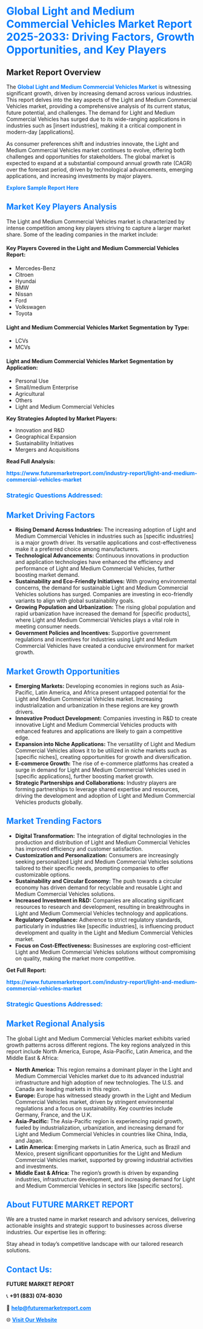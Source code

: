 <h1 style="color: #007BFF;">Global Light and Medium Commercial Vehicles Market Report 2025-2033: Driving Factors, Growth Opportunities, and Key Players</h1>

<section id="overview">
<h2>Market Report Overview</h2>
<p>The <a href="https://www.futuremarketreport.com/industry-report/light-and-medium-commercial-vehicles-market" style="color: #007BFF; text-decoration: none;"><strong>Global Light and Medium Commercial Vehicles Market</strong></a> is witnessing significant growth, driven by increasing demand across various industries. This report delves into the key aspects of the Light and Medium Commercial Vehicles market, providing a comprehensive analysis of its current status, future potential, and challenges. The demand for Light and Medium Commercial Vehicles has surged due to its wide-ranging applications in industries such as [insert industries], making it a critical component in modern-day [applications].</p>
<p>As consumer preferences shift and industries innovate, the Light and Medium Commercial Vehicles market continues to evolve, offering both challenges and opportunities for stakeholders. The global market is expected to expand at a substantial compound annual growth rate (CAGR) over the forecast period, driven by technological advancements, emerging applications, and increasing investments by major players.</p>
</section>

<section id="overview">
<p><a href="https://www.futuremarketreport.com/request-sample/reportId=126392" style="color: #007BFF; text-decoration: none;"><strong>Explore Sample Report Here</strong></a></p>
</section>

<section id="key-players">
<h2 style="color: #007BFF;">Market Key Players Analysis</h2>
<p>The Light and Medium Commercial Vehicles market is characterized by intense competition among key players striving to capture a larger market share. Some of the leading companies in the market include:</p>
<h4>Key Players Covered in the Light and Medium Commercial Vehicles Report:</h4>
<ul><li>Mercedes-Benz</li><li>Citroen</li><li>Hyundai</li><li>BMW</li><li>Nissan</li><li>Ford</li><li>Volkswagen</li><li>Toyota</li></ul>
<h4>Light and Medium Commercial Vehicles Market Segmentation by Type:</h4>
<ul><li>LCVs</li><li>MCVs</li></ul>

<h4>Light and Medium Commercial Vehicles Market Segmentation by Application:</h4>
<ul><li>Personal Use</li><li>Small/medium Enterprise</li><li>Agricultural</li><li>Others</li><li>Light and Medium Commercial Vehicles</li></ul>
<p><strong>Key Strategies Adopted by Market Players:</strong></p>
<ul>
<li>Innovation and R&D</li>
<li>Geographical Expansion</li>
<li>Sustainability Initiatives</li>
<li>Mergers and Acquisitions</li>
</ul>
</section>

<section>
<p><strong>Read Full Analysis: </strong></p><a href="https://www.futuremarketreport.com/industry-report/light-and-medium-commercial-vehicles-market" style="color: #007BFF; text-decoration: none;"><strong>https://www.futuremarketreport.com/industry-report/light-and-medium-commercial-vehicles-market</strong></a>
<h3 style="color: #007BFF;">Strategic Questions Addressed:</h3>
</section>

<section id="driving-factors">
<h2 style="color: #007BFF;">Market Driving Factors</h2>
<ul>
<li><strong>Rising Demand Across Industries:</strong> The increasing adoption of Light and Medium Commercial Vehicles in industries such as [specific industries] is a major growth driver. Its versatile applications and cost-effectiveness make it a preferred choice among manufacturers.</li>
<li><strong>Technological Advancements:</strong> Continuous innovations in production and application technologies have enhanced the efficiency and performance of Light and Medium Commercial Vehicles, further boosting market demand.</li>
<li><strong>Sustainability and Eco-Friendly Initiatives:</strong> With growing environmental concerns, the demand for sustainable Light and Medium Commercial Vehicles solutions has surged. Companies are investing in eco-friendly variants to align with global sustainability goals.</li>
<li><strong>Growing Population and Urbanization:</strong> The rising global population and rapid urbanization have increased the demand for [specific products], where Light and Medium Commercial Vehicles plays a vital role in meeting consumer needs.</li>
<li><strong>Government Policies and Incentives:</strong> Supportive government regulations and incentives for industries using Light and Medium Commercial Vehicles have created a conducive environment for market growth.</li>
</ul>
</section>

<section id="growth-opportunities">
<h2 style="color: #007BFF;">Market Growth Opportunities</h2>
<ul>
<li><strong>Emerging Markets:</strong> Developing economies in regions such as Asia-Pacific, Latin America, and Africa present untapped potential for the Light and Medium Commercial Vehicles market. Increasing industrialization and urbanization in these regions are key growth drivers.</li>
<li><strong>Innovative Product Development:</strong> Companies investing in R&D to create innovative Light and Medium Commercial Vehicles products with enhanced features and applications are likely to gain a competitive edge.</li>
<li><strong>Expansion into Niche Applications:</strong> The versatility of Light and Medium Commercial Vehicles allows it to be utilized in niche markets such as [specific niches], creating opportunities for growth and diversification.</li>
<li><strong>E-commerce Growth:</strong> The rise of e-commerce platforms has created a surge in demand for Light and Medium Commercial Vehicles used in [specific applications], further boosting market growth.</li>
<li><strong>Strategic Partnerships and Collaborations:</strong> Industry players are forming partnerships to leverage shared expertise and resources, driving the development and adoption of Light and Medium Commercial Vehicles products globally.</li>
</ul>
</section>

<section id="trending-factors">
<h2 style="color: #007BFF;">Market Trending Factors</h2>
<ul>
<li><strong>Digital Transformation:</strong> The integration of digital technologies in the production and distribution of Light and Medium Commercial Vehicles has improved efficiency and customer satisfaction.</li>
<li><strong>Customization and Personalization:</strong> Consumers are increasingly seeking personalized Light and Medium Commercial Vehicles solutions tailored to their specific needs, prompting companies to offer customizable options.</li>
<li><strong>Sustainability and Circular Economy:</strong> The push towards a circular economy has driven demand for recyclable and reusable Light and Medium Commercial Vehicles solutions.</li>
<li><strong>Increased Investment in R&D:</strong> Companies are allocating significant resources to research and development, resulting in breakthroughs in Light and Medium Commercial Vehicles technology and applications.</li>
<li><strong>Regulatory Compliance:</strong> Adherence to strict regulatory standards, particularly in industries like [specific industries], is influencing product development and quality in the Light and Medium Commercial Vehicles market.</li>
<li><strong>Focus on Cost-Effectiveness:</strong> Businesses are exploring cost-efficient Light and Medium Commercial Vehicles solutions without compromising on quality, making the market more competitive.</li>
</ul>
</section>

<section>
<p><strong>Get Full Report: </strong></p><a href="https://www.futuremarketreport.com/industry-report/light-and-medium-commercial-vehicles-market" style="color: #007BFF; text-decoration: none;"><strong>https://www.futuremarketreport.com/industry-report/light-and-medium-commercial-vehicles-market</strong></a>
<h3 style="color: #007BFF;">Strategic Questions Addressed:</h3>
</section>


<section id="regional-analysis">
<h2 style="color: #007BFF;">Market Regional Analysis</h2>
<p>The global Light and Medium Commercial Vehicles market exhibits varied growth patterns across different regions. The key regions analyzed in this report include North America, Europe, Asia-Pacific, Latin America, and the Middle East & Africa:</p>
<ul>
<li><strong>North America:</strong> This region remains a dominant player in the Light and Medium Commercial Vehicles market due to its advanced industrial infrastructure and high adoption of new technologies. The U.S. and Canada are leading markets in this region.</li>
<li><strong>Europe:</strong> Europe has witnessed steady growth in the Light and Medium Commercial Vehicles market, driven by stringent environmental regulations and a focus on sustainability. Key countries include Germany, France, and the U.K.</li>
<li><strong>Asia-Pacific:</strong> The Asia-Pacific region is experiencing rapid growth, fueled by industrialization, urbanization, and increasing demand for Light and Medium Commercial Vehicles in countries like China, India, and Japan.</li>
<li><strong>Latin America:</strong> Emerging markets in Latin America, such as Brazil and Mexico, present significant opportunities for the Light and Medium Commercial Vehicles market, supported by growing industrial activities and investments.</li>
<li><strong>Middle East & Africa:</strong> The region’s growth is driven by expanding industries, infrastructure development, and increasing demand for Light and Medium Commercial Vehicles in sectors like [specific sectors].</li>
</ul>
</section>

<footer>
<h2 style="color: #007BFF;">About FUTURE MARKET REPORT</h2>
<p>We are a trusted name in market research and advisory services, delivering actionable insights and strategic support to businesses across diverse industries. Our expertise lies in offering:</p>

<p>Stay ahead in today’s competitive landscape with our tailored research solutions.</p>

<h2 style="color: #007BFF;">Contact Us:</h2>
<p><strong>FUTURE MARKET REPORT</strong></p>
<p>📞 <strong>+91 (883) 074-8030</strong></p>
<p>📧 <strong><a href="mailto:help@futuremarketreport.com" style="color: #007BFF;">help@futuremarketreport.com</a></strong></p>
<p>🌐 <strong><a href="https://www.futuremarketreport.com/" style="color: #007BFF;">Visit Our Website</a></strong></p>
</footer>